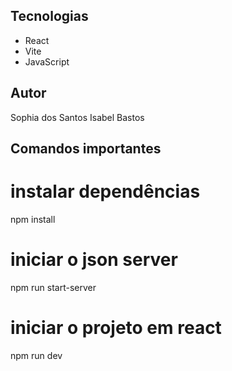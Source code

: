 ## Tecnologias

- React
- Vite
- JavaScript

## Autor

Sophia dos Santos
Isabel Bastos

## Comandos importantes

# instalar dependências

npm install

# iniciar o json server

npm run start-server

# iniciar o projeto em react

npm run dev
